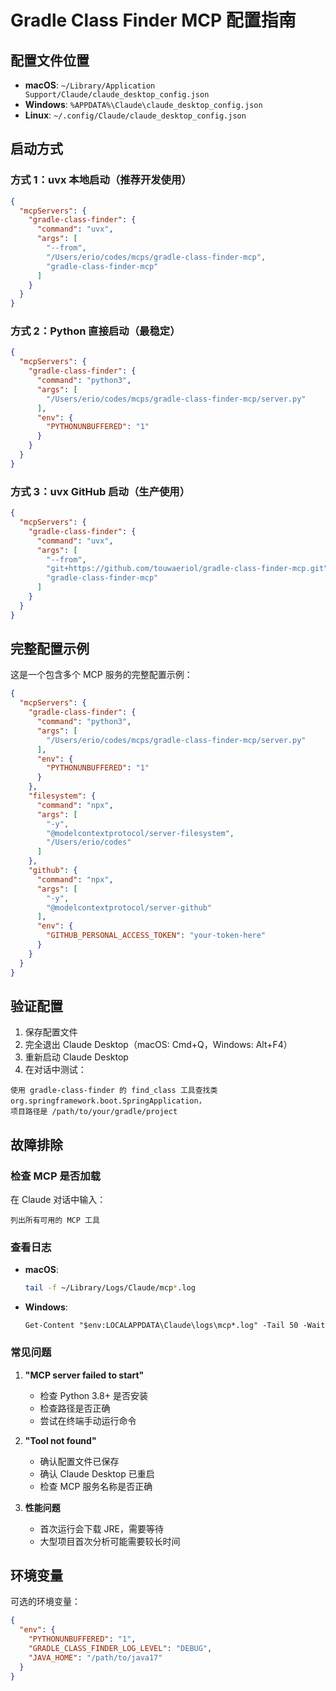 # Gradle Class Finder MCP 配置指南

## 配置文件位置

- **macOS**: `~/Library/Application Support/Claude/claude_desktop_config.json`
- **Windows**: `%APPDATA%\Claude\claude_desktop_config.json`
- **Linux**: `~/.config/Claude/claude_desktop_config.json`

## 启动方式

### 方式 1：uvx 本地启动（推荐开发使用）

```json
{
  "mcpServers": {
    "gradle-class-finder": {
      "command": "uvx",
      "args": [
        "--from",
        "/Users/erio/codes/mcps/gradle-class-finder-mcp",
        "gradle-class-finder-mcp"
      ]
    }
  }
}
```

### 方式 2：Python 直接启动（最稳定）

```json
{
  "mcpServers": {
    "gradle-class-finder": {
      "command": "python3",
      "args": [
        "/Users/erio/codes/mcps/gradle-class-finder-mcp/server.py"
      ],
      "env": {
        "PYTHONUNBUFFERED": "1"
      }
    }
  }
}
```

### 方式 3：uvx GitHub 启动（生产使用）

```json
{
  "mcpServers": {
    "gradle-class-finder": {
      "command": "uvx",
      "args": [
        "--from",
        "git+https://github.com/touwaeriol/gradle-class-finder-mcp.git",
        "gradle-class-finder-mcp"
      ]
    }
  }
}
```

## 完整配置示例

这是一个包含多个 MCP 服务的完整配置示例：

```json
{
  "mcpServers": {
    "gradle-class-finder": {
      "command": "python3",
      "args": [
        "/Users/erio/codes/mcps/gradle-class-finder-mcp/server.py"
      ],
      "env": {
        "PYTHONUNBUFFERED": "1"
      }
    },
    "filesystem": {
      "command": "npx",
      "args": [
        "-y",
        "@modelcontextprotocol/server-filesystem",
        "/Users/erio/codes"
      ]
    },
    "github": {
      "command": "npx",
      "args": [
        "-y",
        "@modelcontextprotocol/server-github"
      ],
      "env": {
        "GITHUB_PERSONAL_ACCESS_TOKEN": "your-token-here"
      }
    }
  }
}
```

## 验证配置

1. 保存配置文件
2. 完全退出 Claude Desktop（macOS: Cmd+Q，Windows: Alt+F4）
3. 重新启动 Claude Desktop
4. 在对话中测试：

```
使用 gradle-class-finder 的 find_class 工具查找类 org.springframework.boot.SpringApplication，
项目路径是 /path/to/your/gradle/project
```

## 故障排除

### 检查 MCP 是否加载

在 Claude 对话中输入：
```
列出所有可用的 MCP 工具
```

### 查看日志

- **macOS**: 
  ```bash
  tail -f ~/Library/Logs/Claude/mcp*.log
  ```

- **Windows**: 
  ```
  Get-Content "$env:LOCALAPPDATA\Claude\logs\mcp*.log" -Tail 50 -Wait
  ```

### 常见问题

1. **"MCP server failed to start"**
   - 检查 Python 3.8+ 是否安装
   - 检查路径是否正确
   - 尝试在终端手动运行命令

2. **"Tool not found"**
   - 确认配置文件已保存
   - 确认 Claude Desktop 已重启
   - 检查 MCP 服务名称是否正确

3. **性能问题**
   - 首次运行会下载 JRE，需要等待
   - 大型项目首次分析可能需要较长时间

## 环境变量

可选的环境变量：

```json
{
  "env": {
    "PYTHONUNBUFFERED": "1",
    "GRADLE_CLASS_FINDER_LOG_LEVEL": "DEBUG",
    "JAVA_HOME": "/path/to/java17"
  }
}
```